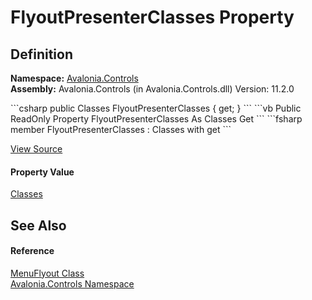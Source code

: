 # FlyoutPresenterClasses Property




## Definition
**Namespace:** <a href="N_Avalonia_Controls">Avalonia.Controls</a>  
**Assembly:** Avalonia.Controls (in Avalonia.Controls.dll) Version: 11.2.0

<Tabs groupId="api-code-preview">
<TabItem value="csharp" label="C#">
```csharp
public Classes FlyoutPresenterClasses { get; }
```
</TabItem>
<TabItem value="vb" label="VB">
```vb
Public ReadOnly Property FlyoutPresenterClasses As Classes
	Get
```
</TabItem>
<TabItem value="fsharp" label="F#">
```fsharp
member FlyoutPresenterClasses : Classes with get
```
</TabItem>
</Tabs>



<a href="https://github.com/AvaloniaUI/Avalonia/tree/master/src/Avalonia.Controls/Flyouts/MenuFlyout.cs#L42" title="View the source code">View Source</a>



#### Property Value
<a href="T_Avalonia_Controls_Classes">Classes</a>

## See Also


#### Reference
<a href="T_Avalonia_Controls_MenuFlyout">MenuFlyout Class</a>  
<a href="N_Avalonia_Controls">Avalonia.Controls Namespace</a>  

